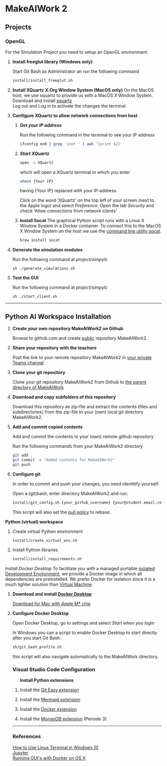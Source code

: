# MakeAIWork 2

## Projects

### OpenGL 

For the Simulation Project you need to setup an OpenGL environment.

<ol>

<li>

**Install freeglut library (Windows only)**

<p>
Start Git Bash as Administrator an run the following command 

```bash
install/install_freeglut.sh
```
</p>

</li>

<li>

**Install XQuartz X.Org Window System (MacOS only)**
On the MacOS host, we use xquartz to provide us with a MacOS X Window System.<br>
Download and install [xquartz](https://www.xquartz.org/)<br>
Log out and Log in to activate the changes the terminal

</li>

<li>

**Configure XQuartz to allow network connections from host**

<ol>

<li>

***Get your IP address***

<p>
Run the following command in the terminal to see your IP address

```bash
ifconfig en0 | grep 'inet ' | awk '{print $2}'
```
</p>

<li>

<p>

***Start XQuartz***

```bash
open -a XQuartz
```

which will open a XQuartz terminal in which you enter

```sh
xhost {Your IP}
```

having {Your IP} replaced with your IP-address.

</p>

Click on the word 'XQuartz' on the top left of your screen (next to the Apple logo) and select <i>Preference</i>. Open the tab
<i>Security</i> and check 'Allow connections from network clients'

</li>

<li>

**Install Socat**
The graphical Python script runs with a Linux X Window System in a Docker container. To connect this to the MacOS X Window System on the host we use the [command line utility socat](https://linux.die.net/man/1/socat).

```bash
brew install socat
```

</li>

</ol>

</li>

<li>

**Generate the simulation modules**

<p>Run the following command at <i>project/simpylc</i>

``sh
./generate_simulations.sh
``

</p>

</li>

<li>

**Test the GUI**

<p>Run the following command at <i>project/simpylc</i>

``sh
./start_client.sh
``

</p>

</li>

</ol>

---

## Python AI Workspace Installation

<ol>

<li>

**Create your own repository MakeAIWork2 on Github**

<p>
Browse to <a>github.com</a> and create <u>public</u> repository MakeAIWork2.
</p>

</li>

<li>

**Share your repository with the teachers**

<p>Post the link to your remote repository MakeAIWork2 in <u>your private Teams channel</u></p>

</li>

<li>

**Clone your git repository**

<p>
Clone your git repository MakeAIWork2 from Github to <u>the parent directory of MakeAIWork</u>
</p>

</li>

<li>

**Download and copy subfolders of this repository**

<p>
Download this repository as zip-file and extract the contents (files and subdirectories) from the zip-file to your (own) local git directory MakeAIWork2.
</p>

</li>

<li>

**Add and commit copied contents**

<p>

Add and commit the contents to your (own) remote github repository

Run the following commands from your MakeAIWork2 directory

```sh
git add .
git commit -m "Added contents for MakeAIWork2"
git push
```

</p>

</li>

<li>

**Configure git**

In order to commit and push your changes, you need identitify yourself.

Open a (git)bash, enter directory MakeAIWork2 and run:
```bash
install/git_config.sh {your_github_username} {your@student.email.com}
```
This script will also set the [pull policy](https://www.git-scm.com/docs/git-pull) to rebase.

</li>


</ol>

**Python (virtual) workspace**

<ol>

<li>

Create virtual Python environment 
```sh
install/create_virtual_env.sh
```

</li>

<li>

Install Python libraries

```bash
install/install_requirements.sh
```

</li>

</ol>

*Install Docker Desktop*
To facilitate you with a managed portable [isolated](https://learndocker.online/introduction/the-whats-and-whys/what-are-containers/) [Development Environment]((https://learndocker.online/introduction/the-whats-and-whys/why-docker-for-devs)), we provide a Docker image in which all dependencies are preinstalled. We prefer Docker for isolation since it is a much lighter solution than [Virtual Machine](https://learndocker.online/introduction/the-whats-and-whys/containers-vs-vms/).

<ol>

<li>

**Download and install [Docker Desktop](https://www.docker.com/get-started)**

[Download for Mac with Apple M* chip](https://docs.docker.com/desktop/mac/apple-silicon/)

<li>

**Configure Docker Desktop**

Open Docker Desktop, go to settings and select <i>Start when you login</i>

In Windows you can a script to enable Docker Desktop to start directly after you start Git Bash:

```bash
sh/git_bash_profile.sh
```

this script will also navigate automatically to the MakeAIWork directory.

### Visual Studio Code Configuration

<ol>

**Install Python extensions**

<li>

Install the [Git Easy extension](https://marketplace.visualstudio.com/items?itemName=bibhasdn.git-easy)

</li>

<li>

Install the [Mermaid extension](https://marketplace.visualstudio.com/items?itemName=bierner.markdown-mermaid)

</li>

<li>

Install the [Docker extension](https://marketplace.visualstudio.com/items?itemName=ms-azuretools.vscode-docker
)

</li>

<li>

Install the [MongoDB extension](https://marketplace.visualstudio.com/items?itemName=mongodb.mongodb-vscode) (Periode 3)

</li>

</ol>

---
### References
[How to Use Linux Terminal in Windows 10](https://allthings.how/how-to-use-linux-terminal-in-windows-10/)<br>
[Jupyter](https://jupyter.org/)<br>
[Running GUI's with Docker on OS X](https://www.youtube.com/watch?v=PKyj8sbZNYw&list=LL&index=4&t=6s)

